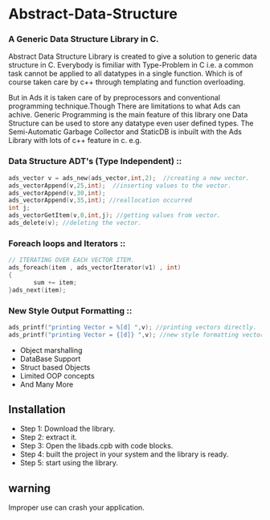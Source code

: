 Abstract-Data-Structure
=======================
### A Generic Data Structure Library in C.

Abstract Data Structure Library is created to give a solution to generic data structure in C. Everybody is fimiliar with Type-Problem in C i.e. a common task cannot be applied to all datatypes in a single function. Which is of course taken care by c++ through templating and function overloading. 

But in Ads it is taken care of by preprocessors and conventional programming technique.Though There are limitations to what Ads can achive. 
Generic Programming is the main feature of this library one Data Structure can be used to store any datatype even user defined types. 
The Semi-Automatic Garbage Collector and StaticDB is inbuilt with the Ads Library with lots of c++ feature in c. 
e.g.

### Data Structure ADT's (Type Independent) ::

```c
ads_vector v = ads_new(ads_vector,int,2);  //creating a new vector.
ads_vectorAppend(v,25,int);  //inserting values to the vector.
ads_vectorAppend(v,30,int);  
ads_vectorAppend(v,35,int); //reallocation occurred
int j;
ads_vectorGetItem(v,0,int,j); //getting values from vector.
ads_delete(v); //deleting the vector.
```
     
### Foreach loops and Iterators :: 

```c
// ITERATING OVER EACH VECTOR ITEM.
ads_foreach(item , ads_vectorIterator(v1) , int)
{
       sum += item;
}ads_next(item);
```
     
### New Style Output Formatting :: 

```c
ads_printf("printing Vector = %[d] ",v); //printing vectors directly.
ads_printf("printing Vector = {[d]} ",v); //new style formatting vectors directly.
```
        
* Object marshalling
* DataBase Support
* Struct based Objects
* Limited OOP concepts
* And Many More


Installation 
-------------
* Step 1: Download the library.
* Step 2: extract it.
* Step 3: Open the libads.cpb with code blocks.
* Step 4: built the project in your system and the library is ready.
* Step 5: start using the library.


warning
-------
Improper use can crash your application.
